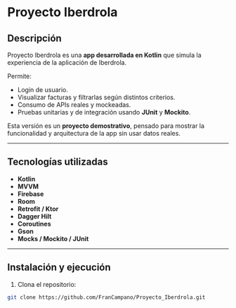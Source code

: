 # Proyecto Iberdrola


## Descripción
Proyecto Iberdrola es una **app desarrollada en Kotlin** que simula la experiencia de la aplicación de Iberdrola.  

Permite:  
- Login de usuario.  
- Visualizar facturas y filtrarlas según distintos criterios.  
- Consumo de APIs reales y mockeadas.  
- Pruebas unitarias y de integración usando **JUnit** y **Mockito**.  

Esta versión es un **proyecto demostrativo**, pensado para mostrar la funcionalidad y arquitectura de la app sin usar datos reales.

---

## Tecnologías utilizadas
- **Kotlin**  
- **MVVM**  
- **Firebase**  
- **Room**  
- **Retrofit / Ktor**  
- **Dagger Hilt**  
- **Coroutines**  
- **Gson**  
- **Mocks / Mockito / JUnit**  

---

## Instalación y ejecución
1. Clona el repositorio:
  ```bash
git clone https://github.com/FranCampano/Proyecto_Iberdrola.git
